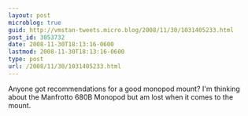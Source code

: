```yaml
---
layout: post
microblog: true
guid: http://vmstan-tweets.micro.blog/2008/11/30/1031405233.html
post_id: 3053732
date: 2008-11-30T18:13:16-0600
lastmod: 2008-11-30T18:13:16-0600
type: post
url: /2008/11/30/1031405233.html
---
```

Anyone got recommendations for a good monopod mount? I'm thinking about the Manfrotto 680B Monopod but am lost when it comes to the mount.
